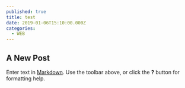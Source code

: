 ```yaml
---
published: true
title: test
date: 2019-01-06T15:10:00.000Z
categories:
  - WEB
---
```

## A New Post

Enter text in [Markdown](http://daringfireball.net/projects/markdown/). Use the toolbar above, or click the **?** button for formatting help.
